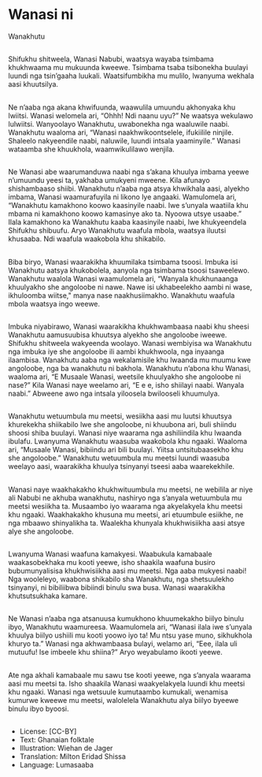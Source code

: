 # Wanasi ni
Wanakhutu

##
Shifukhu shitweela, Wanasi Nabubi,
waatsya wayaba tsimbama
khukhwaama mu mukuunda
kweewe.
Tsimbama tsaba tsibonekha buulayi
luundi nga tsin’gaaha luukali.
Waatsifumbikha mu mulilo,
lwanyuma wekhala aasi khuutsilya.


##
Ne n’aaba nga akana khwifuunda,
waawulila umuundu akhonyaka khu
lwiitsi. Wanasi welomela ari, “Ohhh!
Ndi naanu uyu?” Ne waatsya
wekulawo lulwiitsi.
Wanyoolayo Wanakhutu,
uwabonekha nga waaluwile naabi.
Wanakhutu waaloma ari, “Wanasi
naakhwikoontselele, ifukiilile ninjile.
Shaleelo nakyeendile naabi,
naluwile, luundi intsala yaaminyile.”
Wanasi wataamba she khuukhola,
waamwikulilawo wenjila.


##
Ne Wanasi abe waarumanduwa
naabi nga s’akana khuulya imbama
yeewe n’umuundu yeesi ta,
yakhaba umukyeni mweene. Kila
afunayo shishambaaso shiibi.
Wanakhutu n’aaba nga atsya
khwikhala aasi, alyekho imbama,
Wanasi waamurafuyila ni likono lye
angaaki. Wamulomela ari,
“Wanakhutu kamakhono koowo
kaasinyile naabi. Iwe s’unyala
waatiila khu mbama ni kamakhono
koowo kamasinye ako ta. Nyoowa
utsye usaabe.”
Ilala kamakhono ka Wanakhutu
kaaba kaasinyile naabi, lwe
khukyeendela Shifukhu shibuufu.
Aryo Wanakhutu waafula mbola,
waatsya iluutsi khusaaba. Ndi
waafula waakobola khu shikabilo.

##
Biba biryo, Wanasi waarakikha
khuumilaka tsimbama tsoosi.
Imbuka isi Wanakhutu aatsya
khukobolela, aanyola nga tsimbama
tsoosi tsaweelewo.
Wanakhutu waalola Wanasi
waamulomela ari, “Wanyala
khukhunaanga khuulyakho she
angoloobe ni nawe. Nawe isi
ukhabeelekho aambi ni wase,
ikhuloomba wiitse," manya nase
naakhusiimakho.
Wanakhutu waafula mbola waatsya
ingo weewe.


##
Imbuka niyabirawo, Wanasi waarakikha
khukhwambaasa naabi khu sheesi Wanakhutu
aamusuubisa khuutsya alyekho she angoloobe
iweewe. Shifukhu shitweela wakyeenda woolayo.
Wanasi wembiyisa wa Wanakhutu nga imbuka iye
she angoloobe ili aambi khukhwoola, nga inyaanga
ilaambisa. Wanakhutu aaba nga wekalamisile khu
lwaanda mu muumu kwe angoloobe, nga ba
wanakhutu ni bakhola.
Wanakhutu n’abona khu Wanasi, waaloma ari, “E
Musaale Wanasi, weetsile khuulyakho she angoloobe
ni nase?”
Kila Wanasi naye weelamo ari, “E e e, isho shiilayi
naabi. Wanyala naabi.” Abweene awo nga intsala
yiloosela bwilooseli khuumulya.


##
Wanakhutu wetuumbula mu meetsi,
wesiikha aasi mu luutsi khuutsya
khurekekha shiikabilo lwe she
angoloobe, ni khuubona ari, buli
shiindu shoosi shiba buulayi.
Wanasi niye waarama nga
ashiliindila khu lwaanda ibulafu.
Lwanyuma Wanakhutu waasuba
waakobola khu ngaaki. Waaloma
ari, “Musaale Wanasi, bibiindu ari
bili buulayi. Yiitsa untsitubaasekho
khu she angoloobe.” Wanakhutu
wetuumbula mu meetsi luundi
waasuba weelayo aasi, waarakikha
khuulya tsinyanyi tseesi aaba
waarekekhile.


##
Wanasi naye waakhakakho
khukhwituumbula mu meetsi, ne
webilila ar niye ali Nabubi ne
akhuba wanakhutu, nashiryo nga
s’anyala wetuumbula mu meetsi
wesiikha ta. Musaambo iyo
waarama nga akyelakyela khu
meetsi khu ngaaki.
Waakhakakho khusuna mu meetsi,
ari etuumbule esiikhe, ne nga
mbaawo shinyalikha ta. Waalekha
khunyala khukhwisiikha aasi atsye
alye she angoloobe.


##
Lwanyuma Wanasi waafuna
kamakyesi. Waabukula kamabaale
waakasobekhaka mu kooti yeewe,
isho shaakila waafuna busiro
bubumunyalisisa khukhwisiikha aasi
mu meetsi.
Nga aaba mukyesi naabi!
Nga wooleleyo, waabona shikabilo
sha Wanakhutu, nga shetsuulekho
tsinyanyi, ni bibiliibwa bibiindi
binulu swa busa.
Wanasi waarakikha khutsutsukhaka
kamare.


##
Ne Wanasi n’aaba nga atsanuusa
kumukhono khuumekakho biilyo
binulu ibyo, Wanakhutu
waamureesa. Waamulomela ari,
“Wanasi ilala iwe s’unyala khuulya
biilyo ushiili mu kooti yoowo iyo ta!
Mu ntsu yase muno, sikhukhola
khuryo ta.”
Wanasi nga akhwambaasa bulayi,
welamo ari, “Eee, ilala uli mutuufu!
Ise imbeele khu shiina?”
Aryo weyabulamo ikooti yeewe.


##
Ate nga akhali kamabaale mu sawu
tse kooti yeewe, nga s’anyala
waarama aasi mu meetsi ta. Isho
shaakila Wanasi waakyelakyela
luundi khu meetsi khu ngaaki.
Wanasi nga wetsuule kumutaambo
kumukali, wenamisa kumurwe
kweewe mu meetsi, walolelela
Wanakhutu alya biilyo byeewe
binulu ibyo byoosi.


##
* License: [CC-BY]
* Text: Ghanaian folktale
* Illustration: Wiehan de Jager
* Translation: Milton Eridad Shissa
* Language: Lumasaaba
